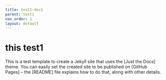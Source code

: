 ```yaml
---
title: test1-doc1
parent: test1
nav_order: 1
layout: default
---
```


# this test1
This is a test template to create a Jekyll site that uses the [Just the Docs] theme. You can easily set the created site to be published on [GitHub Pages] – the [README] file explains how to do that, along with other details.
